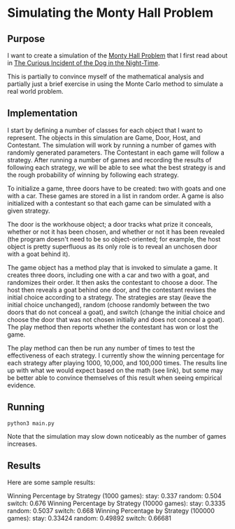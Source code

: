 # Simulating the Monty Hall Problem

## Purpose

I want to create a simulation of the [Monty Hall Problem](https://en.wikipedia.org/wiki/Monty_Hall_problem)
that I first read about in [The Curious Incident of the Dog in the
Night-Time](https://en.wikipedia.org/wiki/The_Curious_Incident_of_the_Dog_in_the_Night-Time).

This is partially to convince myself of the mathematical analysis and
partially just a brief exercise in using the Monte Carlo method to
simulate a real world problem.

## Implementation

I start by defining a number of classes for each object that I want to
represent. The objects in this simulation are Game, Door, Host, and
Contestant. The simulation will work by running a number of games with
randomly generated parameters. The Contestant in each game will follow a
strategy. After running a number of games and recording the results of
following each strategy, we will be able to see what the best strategy
is and the rough probability of winning by following each strategy.

To initialize a game, three doors have to be created: two with goats
and one with a car. These games are stored in a list in random order.
A game is also initialized with a contestant so that each game can be
simulated with a given strategy.

The door is the workhouse object; a door tracks what prize it conceals,
whether or not it has been chosen, and whether or not it has been
revealed (the program doesn't need to be so object-oriented; for
example, the host object is pretty superfluous as its only role is to
reveal an unchosen door with a goat behind it).

The game object has a method play that is invoked to simulate a game.
It creates three doors, including one with a car and two with a goat,
and randomizes their order. It then asks the contestant to choose a
door. The host then reveals a goat behind one door, and the contestant
revises the initial choice according to a strategy. The strategies are
stay (leave the initial choice unchanged), random (choose randomly
between the two doors that do not conceal a goat), and switch (change
the initial choice and choose the door that was not chosen initially
and does not conceal a goat). The play method then reports whether the
contestant has won or lost the game.

The play method can then be run any number of times to test the
effectiveness of each strategy. I currently show the winning percentage
for each strategy after playing 1000, 10,000, and 100,000 times. The
results line up with what we would expect based on the math (see link),
but some may be better able to convince themselves of this result when
seeing empirical evidence.

## Running

`python3 main.py`

Note that the simulation may slow down noticeably as the number of
games increases.

## Results

Here are some sample results:

Winning Percentage by Strategy (1000 games):
stay: 0.337
random: 0.504
switch: 0.676
Winning Percentage by Strategy (10000 games):
stay: 0.3335
random: 0.5037
switch: 0.668
Winning Percentage by Strategy (100000 games):
stay: 0.33424
random: 0.49892
switch: 0.66681


